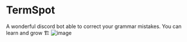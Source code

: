 # TermSpot
A wonderful discord bot able to correct your grammar mistakes. You can learn and grow 🏗️
![image](https://github.com/sola1re/TermSpot/assets/102474945/599dcb6a-15b5-4d4a-98f6-bd4fdc3b563f)
